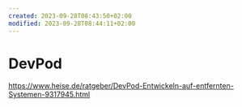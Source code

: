 ```yaml
---
created: 2023-09-28T08:43:50+02:00
modified: 2023-09-28T08:44:11+02:00
---
```


# DevPod

https://www.heise.de/ratgeber/DevPod-Entwickeln-auf-entfernten-Systemen-9317945.html
